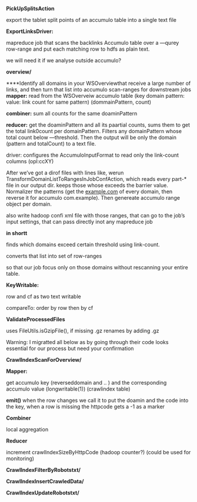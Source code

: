 **PickUpSplitsAction**

export the tablet split points of an accumulo table into a single text file

**ExportLinksDriver:**

mapreduce job that scans the backlinks Accumulo table over a —qurey row-range and put each matching row to hdfs as plain text.

we will need it if we analyse outside accumulo?

**overview/**

****Identify all domains in your WSOverviewthat receive a large number of links, and then turn that list into accumulo scan-ranges for downstream jobs
**mapper:** read from the WSOverveiw accumulo table (key domain pattern: value: link count for same pattern) (dommainPattern, count)

**combiner:** sum all counts for the same doaminPattern

**reducer:** get the doaminPattern and all its paartial counts, sums them to get the total link0count per domainPattern. Filters any domainPattern whose total count below —threshold. Then the output will be only the domain (pattern and totalCount) to a text file.

driver: configures the AccumuloInputFormat to read only the link-count columns (opl:ccXY)

After we’ve got a dirof files with lines like, werun TransformDomainListToRangesInJobConfAction, which reads every part-* file in our output dir. keeps those whose exceeds the barrier value. Normalizer the patterns (get the [example.com](http://example.com) of every domain, then reverse it for accumulo com.example). Then genereate accumulo range object per domain.  

also write hadoop confi xml file with those ranges, that can go to the job’s input settings, that can pass directly inot any mapreduce job 

**in shortt**

finds which domains exceed certain threshold using link-count.

converts that list into set of row-ranges 

so that our job focus only on those domains without rescanning your entire table.

**KeyWritable:**

row and cf as two text writable

compareTo: order by row then by cf

**ValidateProcessedFiles**

uses FileUtils.isGzipFile(), if missing .gz renames by adding .gz

Warning: I migratted all below as by going through their code looks essential for our process but need your confirmation

**CrawlIndexScanForOverview/**

**Mapper:**

get accumulo key (reverseddomain and .. )  and the corresponding accumulo value (longwritable(1)) (crawlindex table)

**emit()** when the row changes we call it to put the doamin and the code into the key, when a row is missing the httpcode gets a -1 as a marker

**Combiner**

local aggregation 

**Reducer**

increment crawlIndexSizeByHttpCode (hadoop counter?) (could be used for monitoring) 

**CrawlIndexFilterByRobotstxt/**

**CrawlIndexInsertCrawledData/**

**CrawlIndexUpdateRobotstxt/**
